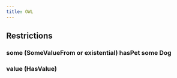 ```yaml
---
title: OWL
---
```


## Restrictions
### some (SomeValueFrom or existential) hasPet some Dog
### value (HasValue)
